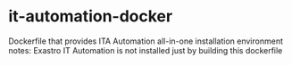 # it-automation-docker
Dockerfile that provides ITA Automation all-in-one installation environment<br>
notes: Exastro IT Automation is not installed just by building this dockerfile

